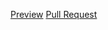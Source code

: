 [Preview](https://github.com/Ostapiuss/NewRepositoriy.git)
[Pull Request](https://github.com/Ostapiuss/NewRepositoriy/pull/1)